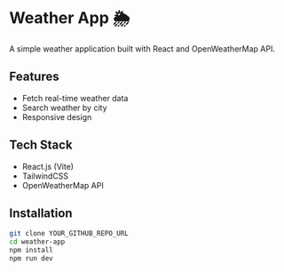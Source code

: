 # Weather App 🌦️

A simple weather application built with React and OpenWeatherMap API.

## Features
- Fetch real-time weather data
- Search weather by city
- Responsive design

## Tech Stack
- React.js (Vite)
- TailwindCSS
- OpenWeatherMap API

## Installation
```bash
git clone YOUR_GITHUB_REPO_URL
cd weather-app
npm install
npm run dev
```